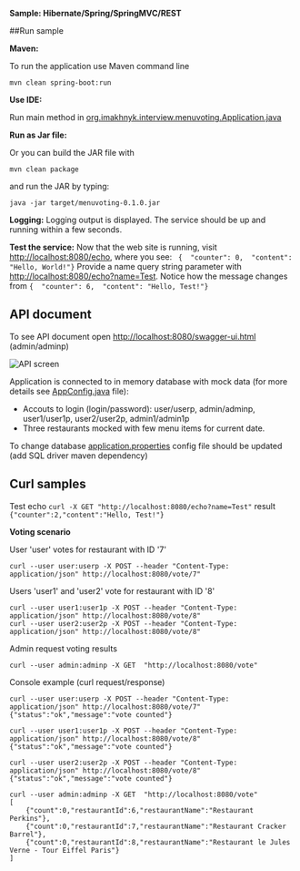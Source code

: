 **Sample:  Hibernate/Spring/SpringMVC/REST**

##Run sample

**Maven:**

  To run the application use Maven command line 
  ```
  mvn clean spring-boot:run 
  ```
**Use IDE:**

  Run main method in [org.imakhnyk.interview.menuvoting.Application.java](https://github.com/ivanmakhnyk/restaurantvote/blob/master/src/main/java/org/imakhnyk/interview/menuvoting/Application.java)

**Run as Jar file:**

  Or you can build the JAR file with 
  ```
  mvn clean package 
  ``` 
  and run the JAR by typing: 
  ``` 
  java -jar target/menuvoting-0.1.0.jar
  ```

**Logging:**
Logging output is displayed. The service should be up and running within a few seconds.

**Test the service:**
Now that the web site is running, visit <http://localhost:8080/echo>, where you see:
``` {  "counter": 0,  "content": "Hello, World!"}```
Provide a name query string parameter with <http://localhost:8080/echo?name=Test>. Notice how the message changes from
```{  "counter": 6,  "content": "Hello, Test!"}```

## API document
To see API document open <http://localhost:8080/swagger-ui.html> (admin/adminp)

![API screen](https://github.com/ivanmakhnyk/restaurantvote/blob/master/api.png)

Application is connected to in memory database with mock data (for more details see [AppConfig.java](https://github.com/ivanmakhnyk/restaurantvote/blob/master/src/main/java/org/imakhnyk/interview/menuvoting/AppConfig.java) file):
- Accouts to login (login/password): user/userp, admin/adminp, user1/user1p, user2/user2p, admin1/admin1p
- Three restaurants mocked with few menu items for current date.

To change database [application.properties](https://github.com/ivanmakhnyk/restaurantvote/blob/master/src/main/resources/application.properties) config file should be updated (add SQL driver maven dependency)

## Curl samples

Test echo ```curl -X GET "http://localhost:8080/echo?name=Test"``` result ```{"counter":2,"content":"Hello, Test!"}```

**Voting scenario**

User 'user' votes for restaurant with ID '7'
```
curl --user user:userp -X POST --header "Content-Type: application/json" http://localhost:8080/vote/7"
```
Users 'user1' and 'user2' vote for restaurant with ID '8'
```
curl --user user1:user1p -X POST --header "Content-Type: application/json" http://localhost:8080/vote/8"
curl --user user2:user2p -X POST --header "Content-Type: application/json" http://localhost:8080/vote/8"
```
Admin request voting results
```
curl --user admin:adminp -X GET  "http://localhost:8080/vote"
```

Console example (curl request/response)
```
curl --user user:userp -X POST --header "Content-Type: application/json" http://localhost:8080/vote/7"
{"status":"ok","message":"vote counted"}

curl --user user1:user1p -X POST --header "Content-Type: application/json" http://localhost:8080/vote/8"
{"status":"ok","message":"vote counted"}

curl --user user2:user2p -X POST --header "Content-Type: application/json" http://localhost:8080/vote/8"
{"status":"ok","message":"vote counted"}

curl --user admin:adminp -X GET  "http://localhost:8080/vote"
[
	{"count":0,"restaurantId":6,"restaurantName":"Restaurant Perkins"},
	{"count":0,"restaurantId":7,"restaurantName":"Restaurant Cracker Barrel"},
	{"count":0,"restaurantId":8,"restaurantName":"Restaurant le Jules Verne - Tour Eiffel Paris"}
]
```

